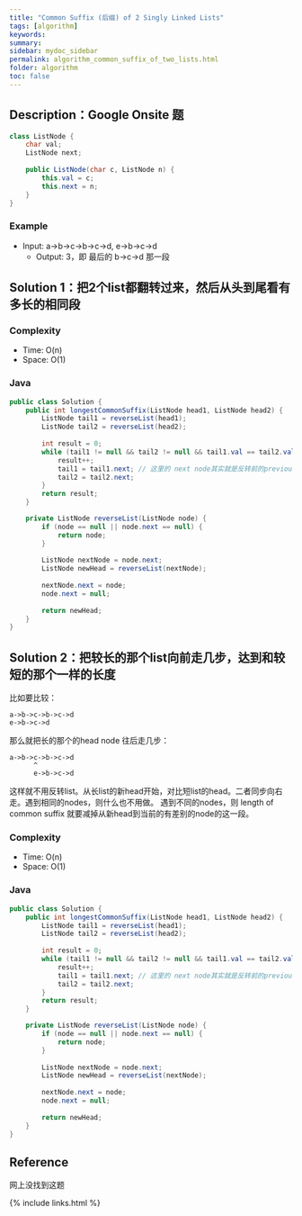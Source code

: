 ```yaml
---
title: "Common Suffix (后缀) of 2 Singly Linked Lists"
tags: [algorithm]
keywords:
summary:
sidebar: mydoc_sidebar
permalink: algorithm_common_suffix_of_two_lists.html
folder: algorithm
toc: false
---
```


## Description：Google Onsite 题
```java
class ListNode {
    char val;
    ListNode next;
    
    public ListNode(char c, ListNode n) {
        this.val = c;
        this.next = n;
    }
}
```

### Example
* Input: a->b->c->b->c->d, e->b->c->d
  * Output: 3，即 最后的 b->c->d 那一段

## Solution 1：把2个list都翻转过来，然后从头到尾看有多长的相同段

### Complexity
* Time: O(n)
* Space: O(1)

### Java
```java
public class Solution {
    public int longestCommonSuffix(ListNode head1, ListNode head2) {
        ListNode tail1 = reverseList(head1);
        ListNode tail2 = reverseList(head2);
        
        int result = 0;
        while (tail1 != null && tail2 != null && tail1.val == tail2.val) {
            result++;
            tail1 = tail1.next; // 这里的 next node其实就是反转前的previous node
            tail2 = tail2.next;
        }
        return result;
    }

    private ListNode reverseList(ListNode node) {
        if (node == null || node.next == null) {
            return node;
        }
        
        ListNode nextNode = node.next;
        ListNode newHead = reverseList(nextNode);
        
        nextNode.next = node;
        node.next = null;
        
        return newHead;
    }
}
```

## Solution 2：把较长的那个list向前走几步，达到和较短的那个一样的长度
比如要比较：
```
a->b->c->b->c->d
e->b->c->d
```
那么就把长的那个的head node 往后走几步：
```
a->b->c->b->c->d
      ^
      e->b->c->d
```
这样就不用反转list。从长list的新head开始，对比短list的head。二者同步向右走。遇到相同的nodes，则什么也不用做。
遇到不同的nodes，则 length of common suffix 就要减掉从新head到当前的有差别的node的这一段。

### Complexity
* Time: O(n)
* Space: O(1)

### Java
```java
public class Solution {
    public int longestCommonSuffix(ListNode head1, ListNode head2) {
        ListNode tail1 = reverseList(head1);
        ListNode tail2 = reverseList(head2);
        
        int result = 0;
        while (tail1 != null && tail2 != null && tail1.val == tail2.val) {
            result++;
            tail1 = tail1.next; // 这里的 next node其实就是反转前的previous node
            tail2 = tail2.next;
        }
        return result;
    }

    private ListNode reverseList(ListNode node) {
        if (node == null || node.next == null) {
            return node;
        }
        
        ListNode nextNode = node.next;
        ListNode newHead = reverseList(nextNode);
        
        nextNode.next = node;
        node.next = null;
        
        return newHead;
    }
}
```

## Reference
网上没找到这题

{% include links.html %}
